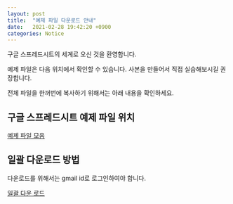 ```yaml
---
layout: post
title:  "예제 파일 다운로드 안내"
date:   2021-02-28 19:42:20 +0900
categories: Notice
---
```

구글 스프레드시트의 세계로 오신 것을 환영합니다.

예제 파일은 다음 위치에서 확인할 수 있습니다. 사본을 만들어서 직접 실습해보시길 권장합니다.

전체 파일을 한꺼번에 복사하기 위해서는 아래 내용을 확인하세요.

## 구글 스프레드시트 예제 파일 위치
[예제 파일 모음][예제 파일]

## 일괄 다운로드 방법
다운로드를 위해서는 gmail id로 로그인하여야 합니다.

[일괄 다운 로드][download link]

[예제 파일]: https://drive.google.com/drive/u/1/folders/1CFHUtxMItjYAC1W9Us6X4rpFpb6sZY2B
[download link]: https://script.google.com/macros/s/AKfycbynO_hgOykPUJ0wmDjxfie0q25sDbfg7LaGRSu9Tydf3uIkS1wziFn-/exec
